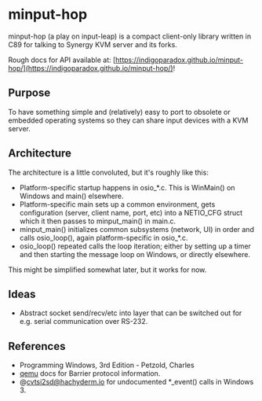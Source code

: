 # minput-hop

minput-hop (a play on input-leap) is a compact client-only library written in C89 for talking to Synergy KVM server and its forks.

Rough docs for API available at: [https://indigoparadox.github.io/minput-hop/](https://indigoparadox.github.io/minput-hop/)!

## Purpose

To have something simple and (relatively) easy to port to obsolete or embedded operating systems so they can share input devices with a KVM server.

## Architecture

The architecture is a little convoluted, but it's roughly like this:

 * Platform-specific startup happens in osio\_\*.c. This is WinMain() on Windows and main() elsewhere.
 * Platform-specific main sets up a common environment, gets configuration (server, client name, port, etc) into a NETIO\_CFG struct which it then passes to minput\_main() in main.c.
 * minput\_main() initializes common subsystems (network, UI) in order and calls osio\_loop(), again platform-specific in osio\_\*.c.
 * osio\_loop() repeated calls the loop iteration; either by setting up a timer and then starting the message loop on Windows, or directly elsewhere.

This might be simplified somewhat later, but it works for now.

## Ideas

 - Abstract socket send/recv/etc into layer that can be switched out for e.g.
   serial communication over RS-232.

## References

- Programming Windows, 3rd Edition - Petzold, Charles
- [qemu](https://www.qemu.org/docs/master/interop/barrier.html) docs for Barrier protocol information.
- @cvtsi2sd@hachyderm.io for undocumented \*\_event() calls in Windows 3.

